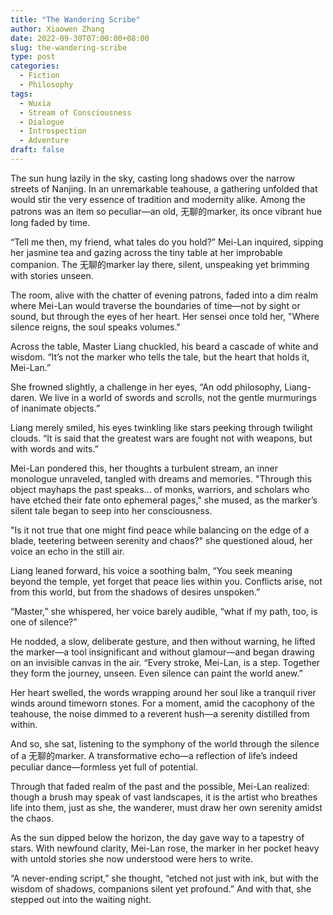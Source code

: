 ```yaml
---
title: "The Wandering Scribe"
author: Xiaowen Zhang
date: 2022-09-30T07:00:00+08:00
slug: the-wandering-scribe
type: post
categories:
  - Fiction
  - Philosophy
tags:
  - Wuxia
  - Stream of Consciousness
  - Dialogue
  - Introspection
  - Adventure
draft: false
---
```


The sun hung lazily in the sky, casting long shadows over the narrow streets of Nanjing. In an unremarkable teahouse, a gathering unfolded that would stir the very essence of tradition and modernity alike. Among the patrons was an item so peculiar—an old, 无聊的marker, its once vibrant hue long faded by time.

“Tell me then, my friend, what tales do you hold?” Mei-Lan inquired, sipping her jasmine tea and gazing across the tiny table at her improbable companion. The 无聊的marker lay there, silent, unspeaking yet brimming with stories unseen.

The room, alive with the chatter of evening patrons, faded into a dim realm where Mei-Lan would traverse the boundaries of time—not by sight or sound, but through the eyes of her heart. Her sensei once told her, "Where silence reigns, the soul speaks volumes."

Across the table, Master Liang chuckled, his beard a cascade of white and wisdom. “It’s not the marker who tells the tale, but the heart that holds it, Mei-Lan.”

She frowned slightly, a challenge in her eyes, “An odd philosophy, Liang-daren. We live in a world of swords and scrolls, not the gentle murmurings of inanimate objects.”

Liang merely smiled, his eyes twinkling like stars peeking through twilight clouds. “It is said that the greatest wars are fought not with weapons, but with words and wits.”

Mei-Lan pondered this, her thoughts a turbulent stream, an inner monologue unraveled, tangled with dreams and memories. "Through this object mayhaps the past speaks... of monks, warriors, and scholars who have etched their fate onto ephemeral pages," she mused, as the marker’s silent tale began to seep into her consciousness.

"Is it not true that one might find peace while balancing on the edge of a blade, teetering between serenity and chaos?" she questioned aloud, her voice an echo in the still air.

Liang leaned forward, his voice a soothing balm, “You seek meaning beyond the temple, yet forget that peace lies within you. Conflicts arise, not from this world, but from the shadows of desires unspoken.”

“Master,” she whispered, her voice barely audible, “what if my path, too, is one of silence?”

He nodded, a slow, deliberate gesture, and then without warning, he lifted the marker—a tool insignificant and without glamour—and began drawing on an invisible canvas in the air. “Every stroke, Mei-Lan, is a step. Together they form the journey, unseen. Even silence can paint the world anew.”

Her heart swelled, the words wrapping around her soul like a tranquil river winds around timeworn stones. For a moment, amid the cacophony of the teahouse, the noise dimmed to a reverent hush—a serenity distilled from within.

And so, she sat, listening to the symphony of the world through the silence of a 无聊的marker. A transformative echo—a reflection of life’s indeed peculiar dance—formless yet full of potential.

Through that faded realm of the past and the possible, Mei-Lan realized: though a brush may speak of vast landscapes, it is the artist who breathes life into them, just as she, the wanderer, must draw her own serenity amidst the chaos.

As the sun dipped below the horizon, the day gave way to a tapestry of stars. With newfound clarity, Mei-Lan rose, the marker in her pocket heavy with untold stories she now understood were hers to write.

“A never-ending script,” she thought, “etched not just with ink, but with the wisdom of shadows, companions silent yet profound.” And with that, she stepped out into the waiting night.